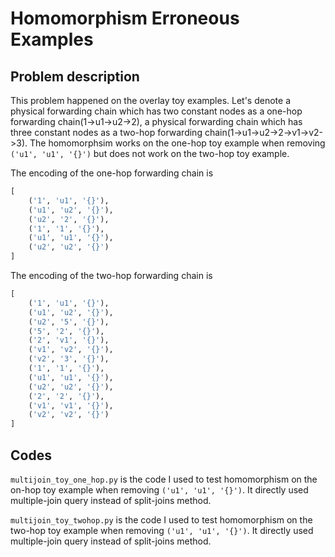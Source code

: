 # Homomorphism Erroneous Examples

## Problem description

This problem happened on the overlay toy examples. Let's denote a physical forwarding chain which has two constant nodes as a one-hop forwarding chain(1->u1->u2->2), a physical forwarding chain which has three constant nodes as a two-hop forwarding chain(1->u1->u2->2->v1->v2->3). The homomorphsim works on the one-hop toy example when removing `('u1', 'u1', '{}')` but does not work on the two-hop toy example.


The encoding of the one-hop forwarding chain is 

```python
[
    ('1', 'u1', '{}'), 
    ('u1', 'u2', '{}'), 
    ('u2', '2', '{}'), 
    ('1', '1', '{}'), 
    ('u1', 'u1', '{}'), 
    ('u2', 'u2', '{}')
]
```


The encoding of the two-hop forwarding chain is 

```python
[
    ('1', 'u1', '{}'), 
    ('u1', 'u2', '{}'), 
    ('u2', '5', '{}'), 
    ('5', '2', '{}'), 
    ('2', 'v1', '{}'), 
    ('v1', 'v2', '{}'), 
    ('v2', '3', '{}'), 
    ('1', '1', '{}'), 
    ('u1', 'u1', '{}'), 
    ('u2', 'u2', '{}'), 
    ('2', '2', '{}'), 
    ('v1', 'v1', '{}'), 
    ('v2', 'v2', '{}')
]
```

## Codes

`multijoin_toy_one_hop.py` is the code I used to test homomorphism on the on-hop toy example when removing `('u1', 'u1', '{}')`. It directly used multiple-join query instead of split-joins method.

`multijoin_toy_twohop.py` is the code I used to test homomorphism on the two-hop toy example when removing `('u1', 'u1', '{}')`. It directly used multiple-join query instead of split-joins method.